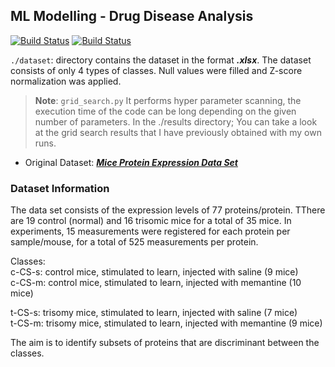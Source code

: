 ## ML Modelling - Drug Disease Analysis

[![Build Status](https://img.shields.io/badge/lang-T%C3%BCrk%C3%A7e-red)](https://github.com/BerkKilicoglu/ML-Modelling-Drug-Disease-Analysis/blob/main/README.tr.md) [![Build Status](https://img.shields.io/badge/lang-English-blue)](https://github.com/BerkKilicoglu/ML-Modelling-Drug-Disease-Analysis/blob/main/README.md)

`./dataset`: directory contains the dataset in the format ***.xlsx***. The dataset consists of only 4 types of classes. Null values were filled and Z-score normalization was applied.

> **Note**: 
> `grid_search.py` It performs hyper parameter scanning, the execution time of the code can be long depending on the given number of parameters. In the ./results directory; You can take a look at the grid search results that I have previously obtained with my own runs.



 - Original Dataset: [***Mice Protein Expression Data Set***](https://archive.ics.uci.edu/ml/datasets/Mice+Protein+Expression)

### Dataset Information

The data set consists of the expression levels of 77 proteins/protein. TThere are 19 control (normal) and 16 trisomic mice for a total of 35 mice. In experiments, 15 measurements were registered for each protein per sample/mouse, for a total of 525 measurements per protein.

Classes:  
c-CS-s: control mice, stimulated to learn, injected with saline (9 mice)  
c-CS-m: control mice, stimulated to learn, injected with memantine (10 mice)

t-CS-s: trisomy mice, stimulated to learn, injected with saline (7 mice)  
t-CS-m: trisomy mice, stimulated to learn, injected with memantine (9 mice)

The aim is to identify subsets of proteins that are discriminant between the classes.
